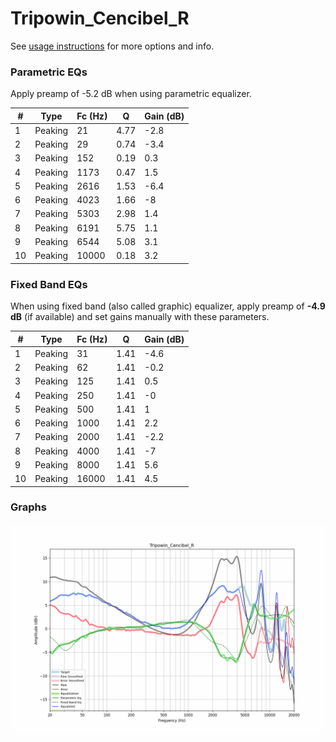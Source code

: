 # Tripowin_Cencibel_R
See [usage instructions](https://github.com/jaakkopasanen/AutoEq#usage) for more options and info.

### Parametric EQs
Apply preamp of -5.2 dB when using parametric equalizer.

|   # | Type    |   Fc (Hz) |    Q |   Gain (dB) |
|-----|---------|-----------|------|-------------|
|   1 | Peaking |        21 | 4.77 |        -2.8 |
|   2 | Peaking |        29 | 0.74 |        -3.4 |
|   3 | Peaking |       152 | 0.19 |         0.3 |
|   4 | Peaking |      1173 | 0.47 |         1.5 |
|   5 | Peaking |      2616 | 1.53 |        -6.4 |
|   6 | Peaking |      4023 | 1.66 |        -8   |
|   7 | Peaking |      5303 | 2.98 |         1.4 |
|   8 | Peaking |      6191 | 5.75 |         1.1 |
|   9 | Peaking |      6544 | 5.08 |         3.1 |
|  10 | Peaking |     10000 | 0.18 |         3.2 |

### Fixed Band EQs
When using fixed band (also called graphic) equalizer, apply preamp of **-4.9 dB** (if available) and set gains manually with these parameters.

|   # | Type    |   Fc (Hz) |    Q |   Gain (dB) |
|-----|---------|-----------|------|-------------|
|   1 | Peaking |        31 | 1.41 |        -4.6 |
|   2 | Peaking |        62 | 1.41 |        -0.2 |
|   3 | Peaking |       125 | 1.41 |         0.5 |
|   4 | Peaking |       250 | 1.41 |        -0   |
|   5 | Peaking |       500 | 1.41 |         1   |
|   6 | Peaking |      1000 | 1.41 |         2.2 |
|   7 | Peaking |      2000 | 1.41 |        -2.2 |
|   8 | Peaking |      4000 | 1.41 |        -7   |
|   9 | Peaking |      8000 | 1.41 |         5.6 |
|  10 | Peaking |     16000 | 1.41 |         4.5 |

### Graphs
![](./Tripowin_Cencibel_R.png)
